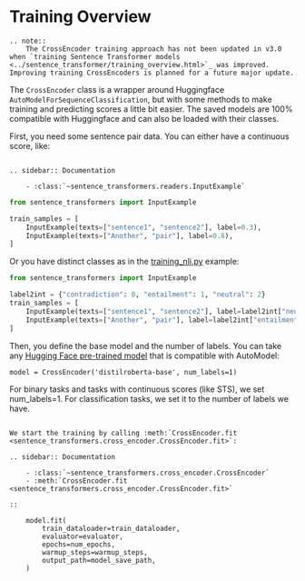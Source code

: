 
# Training Overview

```eval_rst
.. note::
    The CrossEncoder training approach has not been updated in v3.0 when `training Sentence Transformer models <../sentence_transformer/training_overview.html>`_ was improved. Improving training CrossEncoders is planned for a future major update.
```

The `CrossEncoder` class is a wrapper around Huggingface `AutoModelForSequenceClassification`, but with some methods to make training and predicting scores a little bit easier. The saved models are 100% compatible with Huggingface and can also be loaded with their classes.

First, you need some sentence pair data. You can either have a continuous score, like:

```eval_rst

.. sidebar:: Documentation

    - :class:`~sentence_transformers.readers.InputExample`
```

```python
from sentence_transformers import InputExample

train_samples = [
    InputExample(texts=["sentence1", "sentence2"], label=0.3),
    InputExample(texts=["Another", "pair"], label=0.8),
]
```

Or you have distinct classes as in the [training_nli.py](../../examples/training/cross-encoder/training_nli.py) example:
```python
from sentence_transformers import InputExample

label2int = {"contradiction": 0, "entailment": 1, "neutral": 2}
train_samples = [
    InputExample(texts=["sentence1", "sentence2"], label=label2int["neutral"]),
    InputExample(texts=["Another", "pair"], label=label2int["entailment"]),
]
```

Then, you define the base model and the number of labels. You can take any [Hugging Face pre-trained model](https://huggingface.co/models) that is compatible with AutoModel:
```
model = CrossEncoder('distilroberta-base', num_labels=1)
```

For binary tasks and tasks with continuous scores (like STS), we set num_labels=1. For classification tasks, we set it to the number of labels we have.

```eval_rst

We start the training by calling :meth:`CrossEncoder.fit <sentence_transformers.cross_encoder.CrossEncoder.fit>`:

.. sidebar:: Documentation

    - :class:`~sentence_transformers.cross_encoder.CrossEncoder`
    - :meth:`CrossEncoder.fit <sentence_transformers.cross_encoder.CrossEncoder.fit>`

::

    model.fit(
        train_dataloader=train_dataloader,
        evaluator=evaluator,
        epochs=num_epochs,
        warmup_steps=warmup_steps,
        output_path=model_save_path,
    )
```
